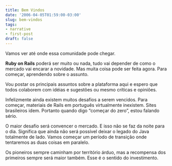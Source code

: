 ```yaml
---
title: Bem Vindos
date: '2006-04-05T01:59:00-03:00'
slug: bem-vindos
tags:
- narrative
- first-post
draft: false
---
```




Vamos ver até onde essa comunidade pode chegar.

**Ruby on Rails** poderá ser muito ou nada, tudo vai depender de como o mercado vai encarar a novidade. Mas muita coisa pode ser feita agora. Para começar, aprendendo sobre o assunto.

Vou postar os principais assuntos sobre a plataforma aqui e espero que todos colaborem com idéias e sugestões ou mesmo críticas e opiniões.

Infelizmente ainda existem muitos desafios a serem vencidos. Para começar, materiais de Rails em português virtualmente inexistem. Sites brasileiros idem. Portanto quando digo “começar do zero”, estou falando sério.

O maior desafio será convencer o mercado. E isso não se faz da noite para o dia. Significa que ainda não será possível deixar o legado do Java totalmente de lado. Vamos começar um período de transição onde tentaremos as duas coisas em paralelo.

Os pioneiros sempre caminham por território árduo, mas a recompensa dos primeiros sempre será maior também. Esse é o sentido do investimento.

